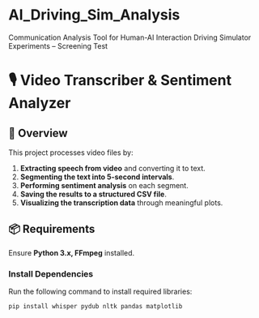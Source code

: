 # AI_Driving_Sim_Analysis
Communication Analysis Tool for Human-AI Interaction Driving Simulator Experiments – Screening Test

# 🎙️ Video Transcriber & Sentiment Analyzer

## 📖 Overview
This project processes video files by:
1. **Extracting speech from video** and converting it to text.
2. **Segmenting the text into 5-second intervals**.
3. **Performing sentiment analysis** on each segment.
4. **Saving the results to a structured CSV file**.
5. **Visualizing the transcription data** through meaningful plots.

## 📦 Requirements

Ensure **Python 3.x, FFmpeg** installed.

### **Install Dependencies**
Run the following command to install required libraries:
```bash
pip install whisper pydub nltk pandas matplotlib

